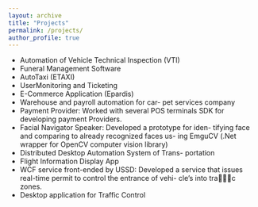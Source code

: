 ```yaml
---
layout: archive
title: "Projects"
permalink: /projects/
author_profile: true
---
```


* Automation of Vehicle Technical Inspection (VTI)
* Funeral Management Software
* AutoTaxi (ETAXI)
* UserMonitoring and Ticketing
* E-Commerce Application (Epardis)
* Warehouse and payroll automation for car- pet services company
* Payment Provider: Worked with several POS terminals SDK for developing payment Providers.
* Facial Navigator Speaker: Developed a prototype for iden- tifying face and comparing to already recognized faces us- ing EmguCV (.Net wrapper for OpenCV computer vision library)
* Distributed Desktop Automation System of Trans- portation
* Flight Information Display App
* WCF service front-ended by USSD: Developed a service that issues real-time permit to control the entrance of vehi- cle’s into tra􏰅􏰁􏰂c zones.
* Desktop application for Traffic Control